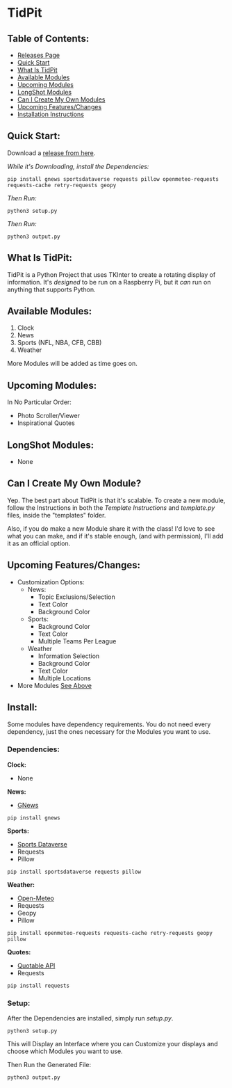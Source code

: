 # TidPit

## Table of Contents:
* [Releases Page](https://github.com/Drinkingpants74/TidPit/releases)
* [Quick Start](https://github.com/Drinkingpants74/TidPit/tree/main#quick-start)
* [What Is TidPit](https://github.com/Drinkingpants74/TidPit/tree/main#what-is-tidpit)
* [Available Modules](https://github.com/Drinkingpants74/TidPit/tree/main#available-modules)
* [Upcoming Modules](https://github.com/Drinkingpants74/TidPit/tree/main#upcoming-modules)
* [LongShot Modules](https://github.com/Drinkingpants74/TidPit/tree/main#longshot-modules)
* [Can I Create My Own Modules](https://github.com/Drinkingpants74/TidPit/tree/main#can-i-create-my-own-module)
* [Upcoming Features/Changes](https://github.com/Drinkingpants74/TidPit/tree/main#upcoming-featureschanges)
* [Installation Instructions](https://github.com/Drinkingpants74/TidPit/tree/main#install)


## Quick Start:
Download a [release from here](https://github.com/Drinkingpants74/TidPit/releases).

_While it's Downloading, install the Dependencies:_
```
pip install gnews sportsdataverse requests pillow openmeteo-requests requests-cache retry-requests geopy
```
_Then Run:_
```
python3 setup.py
```
_Then Run:_
```
python3 output.py
```

## What Is TidPit:
TidPit is a Python Project that uses TKInter to create a rotating display of information.
It's _designed_ to be run on a Raspberry Pi, but it _can_ run on anything that supports Python.


## Available Modules:
1. Clock
2. News
3. Sports (NFL, NBA, CFB, CBB)
4. Weather

More Modules will be added as time goes on.

## Upcoming Modules:
In No Particular Order:
* Photo Scroller/Viewer
* Inspirational Quotes

## LongShot Modules:
* None

## Can I Create My Own Module?
Yep. The best part about TidPit is that it's scalable. To create a new module, follow the Instructions
in both the _Template Instructions_ and _template.py_ files, inside the "templates" folder.

Also, if you do make a new Module share it with the class! I'd love to see what you can make, and if it's stable enough,
(and with permission), I'll add it as an official option.

## Upcoming Features/Changes:
* Customization Options:
  * News:
    * Topic Exclusions/Selection
    * Text Color
    * Background Color
  * Sports:
    * Background Color
    * Text Color
    * Multiple Teams Per League
  * Weather
    * Information Selection
    * Background Color
    * Text Color
    * Multiple Locations
* More Modules [See Above](https://github.com/Drinkingpants74/TidPit/tree/main#upcoming-modules)


## Install:
Some modules have dependency requirements. You do not need every dependency, just the ones
necessary for the Modules you want to use.

### Dependencies:
**Clock:**
* None

**News:**
* [GNews](https://github.com/ranahaani/GNews)
```
pip install gnews
```

**Sports:**
* [Sports Dataverse](https://github.com/sportsdataverse/sportsdataverse-py)
* Requests
* Pillow
```
pip install sportsdataverse requests pillow
```
**Weather:**
* [Open-Meteo](https://open-meteo.com)
* Requests
* Geopy
* Pillow
```
pip install openmeteo-requests requests-cache retry-requests geopy pillow
```
**Quotes:**
* [Quotable API](https://github.com/lukePeavey/quotable)
* Requests
```
pip install requests
```

### Setup:
After the Dependencies are installed, simply run _setup.py_.
```
python3 setup.py
```
This will Display an Interface where you can Customize your displays
and choose which Modules you want to use.

Then Run the Generated File:
```
python3 output.py
```
